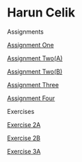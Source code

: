 # Harun Celik

Assignments

[Assignment One](https://haruncelikotto.github.io/LA558_2022/web/Assignment1/AssignmentOne.html)

[Assignment Two(A)](https://haruncelikotto.github.io/LA558_2022/web/Assignment2/Assignment2a.html)

[Assignment Two(B)](https://haruncelikotto.github.io/LA558_2022/web/Assignment2/Assignment2b.html)

[Assignment Three](https://haruncelikotto.github.io/LA558_2022/web/Assignment3/Assignment3correction.html)

[Assignment Four](https://haruncelikotto.github.io/LA558_2022/web/Assignment4/Assignment4.html)


Exercises

[Exercise 2A](https://haruncelikotto.github.io/LA558_2022/web/Exercises/ex2a.html)

[Exercise 2B](https://haruncelikotto.github.io/LA558_2022/web/Exercises/Ex2B.html)

[Exercise 3A](https://haruncelikotto.github.io/LA558_2022/web/Exercises/ex3a.html)
